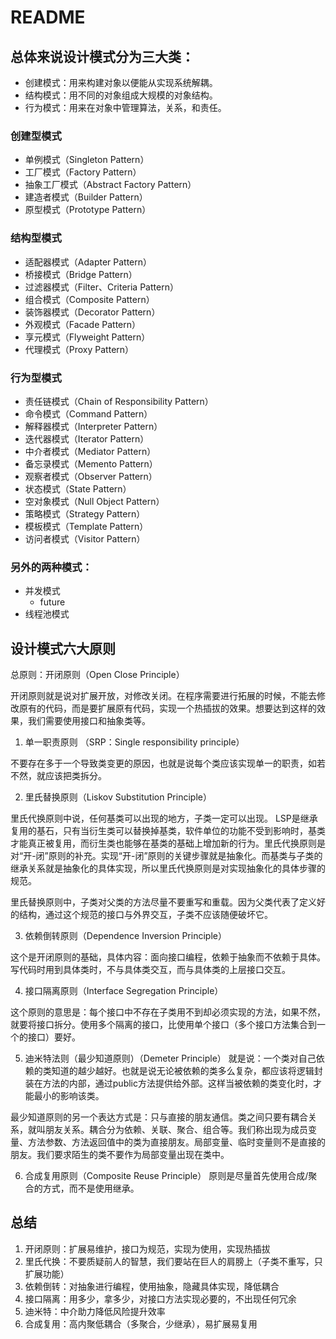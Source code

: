 # README

## 总体来说设计模式分为三大类：

- 创建模式：用来构建对象以便能从实现系统解耦。
- 结构模式：用不同的对象组成大规模的对象结构。
- 行为模式：用来在对象中管理算法，关系，和责任。

### 创建型模式

- 单例模式（Singleton Pattern）
- 工厂模式（Factory Pattern）
- 抽象工厂模式（Abstract Factory Pattern）
- 建造者模式（Builder Pattern）
- 原型模式（Prototype Pattern）

### 结构型模式

- 适配器模式（Adapter Pattern）
- 桥接模式（Bridge Pattern）
- 过滤器模式（Filter、Criteria Pattern）
- 组合模式（Composite Pattern）
- 装饰器模式（Decorator Pattern）
- 外观模式（Facade Pattern）
- 享元模式（Flyweight Pattern）
- 代理模式（Proxy Pattern）

### 行为型模式

- 责任链模式（Chain of Responsibility Pattern）
- 命令模式（Command Pattern）
- 解释器模式（Interpreter Pattern）
- 迭代器模式（Iterator Pattern）
- 中介者模式（Mediator Pattern）
- 备忘录模式（Memento Pattern）
- 观察者模式（Observer Pattern）
- 状态模式（State Pattern）
- 空对象模式（Null Object Pattern）
- 策略模式（Strategy Pattern）
- 模板模式（Template Pattern）
- 访问者模式（Visitor Pattern）

### 另外的两种模式：

- 并发模式
    - future
- 线程池模式

## 设计模式六大原则

总原则：开闭原则（Open Close Principle）

开闭原则就是说对扩展开放，对修改关闭。在程序需要进行拓展的时候，不能去修改原有的代码，而是要扩展原有代码，实现一个热插拔的效果。想要达到这样的效果，我们需要使用接口和抽象类等。

1. 单一职责原则 （SRP：Single responsibility principle）

不要存在多于一个导致类变更的原因，也就是说每个类应该实现单一的职责，如若不然，就应该把类拆分。

2. 里氏替换原则（Liskov Substitution Principle）

里氏代换原则中说，任何基类可以出现的地方，子类一定可以出现。 LSP是继承复用的基石，只有当衍生类可以替换掉基类，软件单位的功能不受到影响时，基类才能真正被复用，而衍生类也能够在基类的基础上增加新的行为。里氏代换原则是对“开-闭”原则的补充。实现“开-闭”原则的关键步骤就是抽象化。而基类与子类的继承关系就是抽象化的具体实现，所以里氏代换原则是对实现抽象化的具体步骤的规范。

里氏替换原则中，子类对父类的方法尽量不要重写和重载。因为父类代表了定义好的结构，通过这个规范的接口与外界交互，子类不应该随便破坏它。

3. 依赖倒转原则（Dependence Inversion Principle）

这个是开闭原则的基础，具体内容：面向接口编程，依赖于抽象而不依赖于具体。写代码时用到具体类时，不与具体类交互，而与具体类的上层接口交互。

4. 接口隔离原则（Interface Segregation Principle）

这个原则的意思是：每个接口中不存在子类用不到却必须实现的方法，如果不然，就要将接口拆分。使用多个隔离的接口，比使用单个接口（多个接口方法集合到一个的接口）要好。

5. 迪米特法则（最少知道原则）（Demeter Principle）
   就是说：一个类对自己依赖的类知道的越少越好。也就是说无论被依赖的类多么复杂，都应该将逻辑封装在方法的内部，通过public方法提供给外部。这样当被依赖的类变化时，才能最小的影响该类。

最少知道原则的另一个表达方式是：只与直接的朋友通信。类之间只要有耦合关系，就叫朋友关系。耦合分为依赖、关联、聚合、组合等。我们称出现为成员变量、方法参数、方法返回值中的类为直接朋友。局部变量、临时变量则不是直接的朋友。我们要求陌生的类不要作为局部变量出现在类中。

6. 合成复用原则（Composite Reuse Principle）
   原则是尽量首先使用合成/聚合的方式，而不是使用继承。

## 总结

1. 开闭原则：扩展易维护，接口为规范，实现为使用，实现热插拔
2. 里氏代换：不要质疑前人的智慧，我们要站在巨人的肩膀上（子类不重写，只扩展功能）
3. 依赖倒转：对抽象进行编程，使用抽象，隐藏具体实现，降低耦合
4. 接口隔离：用多少，拿多少，对接口方法实现必要的，不出现任何冗余
5. 迪米特：中介助力降低风险提升效率
6. 合成复用：高内聚低耦合（多聚合，少继承），易扩展易复用